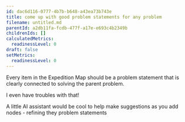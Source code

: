 ```yaml
---
id: dac6d116-0777-4b7b-b648-a43ea73b743e
title: come up with good problem statements for any problem
filename: untitled.md
parentId: a2db11fa-fcdb-477f-a17e-e693c4b2349b
childrenIds: []
calculatedMetrics:
  readinessLevel: 0
draft: false
setMetrics:
  readinessLevel: 0
---
```

Every item in the Expedition Map should be a problem statement that is clearly connected to solving the parent problem.

I even have troubles with that!

A little AI assistant would be cool to help make suggestions as you add nodes - refining they problem statements
